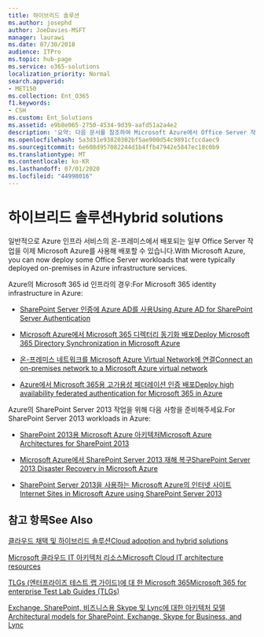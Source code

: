 ```yaml
---
title: 하이브리드 솔루션
ms.author: josephd
author: JoeDavies-MSFT
manager: laurawi
ms.date: 07/30/2018
audience: ITPro
ms.topic: hub-page
ms.service: o365-solutions
localization_priority: Normal
search.appverid:
- MET150
ms.collection: Ent_O365
f1.keywords:
- CSH
ms.custom: Ent_Solutions
ms.assetid: e9b8e065-2750-4534-9d39-aafd51a2a4e2
description: '요약: 다음 문서를 참조하여 Microsoft Azure에서 Office Server 작업을 배포합니다.'
ms.openlocfilehash: 5a3d31e93820302bf5ae900d54c9891cfccdaec9
ms.sourcegitcommit: 6e608d957082244d1b4ffb47942e5847ec18c0b9
ms.translationtype: MT
ms.contentlocale: ko-KR
ms.lasthandoff: 07/01/2020
ms.locfileid: "44998016"
---
```

# <a name="hybrid-solutions"></a><span data-ttu-id="36723-103">하이브리드 솔루션</span><span class="sxs-lookup"><span data-stu-id="36723-103">Hybrid solutions</span></span>

<span data-ttu-id="36723-104">일반적으로 Azure 인프라 서비스의 온-프레미스에서 배포되는 일부 Office Server 작업을 이제 Microsoft Azure를 사용해 배포할 수 있습니다.</span><span class="sxs-lookup"><span data-stu-id="36723-104">With Microsoft Azure, you can now deploy some Office Server workloads that were typically deployed on-premises in Azure infrastructure services.</span></span>
  
<span data-ttu-id="36723-105">Azure의 Microsoft 365 id 인프라의 경우:</span><span class="sxs-lookup"><span data-stu-id="36723-105">For Microsoft 365 identity infrastructure in Azure:</span></span>

- [<span data-ttu-id="36723-106">SharePoint Server 인증에 Azure AD를 사용</span><span class="sxs-lookup"><span data-stu-id="36723-106">Using Azure AD for SharePoint Server Authentication</span></span>](using-azure-ad-for-sharepoint-server-authentication.md)

- [<span data-ttu-id="36723-107">Microsoft Azure에서 Microsoft 365 디렉터리 동기화 배포</span><span class="sxs-lookup"><span data-stu-id="36723-107">Deploy Microsoft 365 Directory Synchronization in Microsoft Azure</span></span>](deploy-office-365-directory-synchronization-dirsync-in-microsoft-azure.md)
  
- [<span data-ttu-id="36723-108">온-프레미스 네트워크를 Microsoft Azure Virtual Network에 연결</span><span class="sxs-lookup"><span data-stu-id="36723-108">Connect an on-premises network to a Microsoft Azure virtual network</span></span>](connect-an-on-premises-network-to-a-microsoft-azure-virtual-network.md)
    
- [<span data-ttu-id="36723-109">Azure에서 Microsoft 365용 고가용성 페더레이션 인증 배포</span><span class="sxs-lookup"><span data-stu-id="36723-109">Deploy high availability federated authentication for Microsoft 365 in Azure</span></span>](deploy-high-availability-federated-authentication-for-office-365-in-azure.md)
    
<span data-ttu-id="36723-110">Azure의 SharePoint Server 2013 작업을 위해 다음 사항을 준비해주세요.</span><span class="sxs-lookup"><span data-stu-id="36723-110">For SharePoint Server 2013 workloads in Azure:</span></span>
  
- [<span data-ttu-id="36723-111">SharePoint 2013용 Microsoft Azure 아키텍처</span><span class="sxs-lookup"><span data-stu-id="36723-111">Microsoft Azure Architectures for SharePoint 2013</span></span>](microsoft-azure-architectures-for-sharepoint-2013.md)
    
- [<span data-ttu-id="36723-112">Microsoft Azure에서 SharePoint Server 2013 재해 복구</span><span class="sxs-lookup"><span data-stu-id="36723-112">SharePoint Server 2013 Disaster Recovery in Microsoft Azure</span></span>](sharepoint-server-2013-disaster-recovery-in-microsoft-azure.md)
    
- [<span data-ttu-id="36723-113">SharePoint Server 2013을 사용하는 Microsoft Azure의 인터넷 사이트</span><span class="sxs-lookup"><span data-stu-id="36723-113">Internet Sites in Microsoft Azure using SharePoint Server 2013</span></span>](internet-sites-in-microsoft-azure-using-sharepoint-server-2013.md)
  
  
## <a name="see-also"></a><span data-ttu-id="36723-114">참고 항목</span><span class="sxs-lookup"><span data-stu-id="36723-114">See Also</span></span>

[<span data-ttu-id="36723-115">클라우드 채택 및 하이브리드 솔루션</span><span class="sxs-lookup"><span data-stu-id="36723-115">Cloud adoption and hybrid solutions</span></span>](cloud-adoption-and-hybrid-solutions.yml)
  
[<span data-ttu-id="36723-116">Microsoft 클라우드 IT 아키텍처 리소스</span><span class="sxs-lookup"><span data-stu-id="36723-116">Microsoft Cloud IT architecture resources</span></span>](microsoft-cloud-it-architecture-resources.md)
  
[<span data-ttu-id="36723-117">TLGs (엔터프라이즈 테스트 랩 가이드)에 대 한 Microsoft 365</span><span class="sxs-lookup"><span data-stu-id="36723-117">Microsoft 365 for enterprise Test Lab Guides (TLGs)</span></span>](https://docs.microsoft.com/microsoft-365/enterprise/m365-enterprise-test-lab-guides)
  
[<span data-ttu-id="36723-118">Exchange, SharePoint, 비즈니스용 Skype 및 Lync에 대한 아키텍처 모델</span><span class="sxs-lookup"><span data-stu-id="36723-118">Architectural models for SharePoint, Exchange, Skype for Business, and Lync</span></span>](architectural-models-for-sharepoint-exchange-skype-for-business-and-lync.md)
